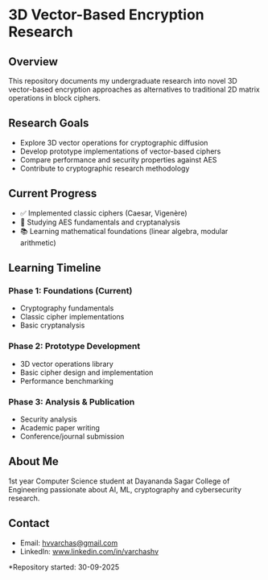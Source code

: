 # 3D Vector-Based Encryption Research

## Overview
This repository documents my undergraduate research into novel 3D vector-based encryption approaches as alternatives to traditional 2D matrix operations in block ciphers.

## Research Goals
- Explore 3D vector operations for cryptographic diffusion
- Develop prototype implementations of vector-based ciphers  
- Compare performance and security properties against AES
- Contribute to cryptographic research methodology

## Current Progress
- ✅ Implemented classic ciphers (Caesar, Vigenère)
- 🔄 Studying AES fundamentals and cryptanalysis
- 📚 Learning mathematical foundations (linear algebra, modular arithmetic)

## Learning Timeline
### Phase 1: Foundations (Current)
- Cryptography fundamentals
- Classic cipher implementations
- Basic cryptanalysis

### Phase 2: Prototype Development  
- 3D vector operations library
- Basic cipher design and implementation
- Performance benchmarking

### Phase 3: Analysis & Publication
- Security analysis
- Academic paper writing
- Conference/journal submission

## About Me
1st year Computer Science student at Dayananda Sagar College of Engineering passionate about AI, ML, cryptography and cybersecurity research.

## Contact
- Email: hvvarchas@gmail.com
- LinkedIn: www.linkedin.com/in/varchashv

*Repository started: 30-09-2025
